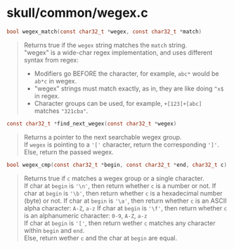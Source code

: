 # skull/common/wegex.c

```c
bool wegex_match(const char32_t *wegex, const char32_t *match)
```

> Returns true if the `wegex` string matches the `match` string.
> \
> "wegex" is a wide-char regex implementation, and uses different syntax from regex:
> * Modifiers go BEFORE the character, for example, `abc*` would be `ab*c` in wegex.
> * "wegex" strings must match exactly, as in, they are like doing `^x$` in regex.
> * Character groups can be used, for example, `+[123]+[abc]` matches `"321cba"`.

```c
const char32_t *find_next_wegex(const char32_t *wegex)
```

> Returns a pointer to the next searchable wegex group.
> \
> If `wegex` is pointing to a `'['` character, return the corresponding `']'`.
> Else, return the passed wegex.

```c
bool wegex_cmp(const char32_t *begin, const char32_t *end, char32_t c)
```

> Returns true if `c` matches a wegex group or a single character.
> \
> If char at `begin` is `'\n'`, then return whether `c` is a number or not.
> If char at `begin` is `'\b'`, then return whether `c` is a hexadecimal number (byte) or not.
> If char at `begin` is `'\a'`, then return whether `c` is an ASCII alpha character: `A-Z`, `a-z`
> If char at `begin` is `'\f'`, then return whether `c` is an alphanumeric character: `0-9`, `A-Z`, `a-z`
> \
> If char at `begin` is `'['`, then return wether `c` matches any character within `begin` and `end`.
> \
> Else, return wether `c` and the char at `begin` are equal.

